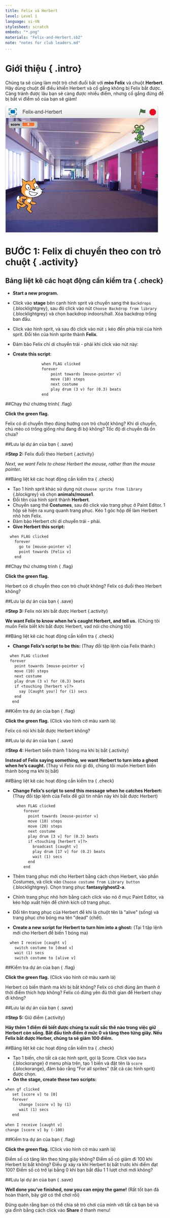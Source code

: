 ```yaml
---
title: Felix và Herbert
level: Level 1
language: vi-VN
stylesheet: scratch
embeds: "*.png"
materials: "Felix-and-Herbert.sb2"
note: "notes for club leaders.md"
...
```


# Giới thiệu { .intro}
Chúng ta sẽ cùng làm một trò chơi đuổi bắt với __mèo Felix__ và chuột __Herbert__. Hãy dùng chuột để điều khiển Herbert và cố gắng không bị Felix bắt được. Càng tránh được lâu bạn sẽ càng được nhiều điểm, nhưng cố gắng đừng để bị bắt vì điểm số của bạn sẽ giảm! 

![screenshot](felixherbert_screenshot.png)

# BƯỚC 1: Felix di chuyển theo con trỏ chuột { .activity}

## Bảng liệt kê các hoạt động cần kiểm tra { .check}

+ **Start a new program.**

+ Click vào **stage** bên cạnh hình sprit và chuyển sang thẻ `Backdrops` {.blocklightgrey}, sau đó click vào nút `Choose Backdrop from library` {.blocklightgrey} và chọn backdrop indoors/hall. Xóa backdrop trống ban đầu.  

+ Click vào hình sprit, và sau đó click vào nút `i` kéo đến phía trái của hình sprit. Đổi tên của hình sprite thành **Felix**.
+ Đảm bảo Felix chỉ di chuyển trái - phải khi click vào nút này: 
+ **Create this script**:

```blocks
				when FLAG clicked
				forever
					point towards [mouse-pointer v]
					move (10) steps
					next costume
					play drum (3 v) for (0.3) beats
				end
```

##Chạy thử chương trình{ .flag}

**Click the green flag.**

Felix có di chuyển theo đúng hướng con trỏ chuột không? Khi di chuyển, chú mèo có trông giống như đang đi bộ không? Tốc độ di chuyển đã ổn chưa? 

##Lưu lại dự án của bạn { .save}


#**Step 2:**   Felix đuổi theo Herbert {.activity}

*Next, we want Felix to chase Herbert the mouse, rather than the mouse pointer.*

##Bảng liệt kê các hoạt động cần kiểm tra { .check}

+ Tạo 1 hình sprit khác sử dụng nút `choose sprite from library` {.blockgrey} và chọn **animals/mouse1**.
+ Đổi tên của hình sprit thành **Herbert**.
+ Chuyển sang thẻ __Costumes__, sau đó click vào trang phục ở Paint Editor. 1 hộp sẽ hiện ra xung quanh trang phục. Kéo 1 góc hộp để làm Herbert nhỏ hơn Felix.  
+ Đảm bảo Herbert chỉ di chuyển trái - phải.
+ **Give Herbert this script:**

```blocks
  when FLAG clicked
    forever
      go to [mouse-pointer v]
      point towards [Felix v]
    end
```

##Chạy thử chương trình { .flag}

**Click the green flag.**

Herbert có di chuyển theo con trỏ chuột không? Felix có đuổi theo Herbert không? 

##Lưu lại dự án của bạn { .save}


#**Step 3:**   Felix nói khi bắt được Herbert {.activity}

**We want Felix to know when he’s caught Herbert, and tell us.** (Chúng tôi muốn Felix biết khi bắt được Herbert, vad nói cho chúng tôi)

##Bảng liệt kê các hoạt động cần kiểm tra { .check}

+ **Change Felix’s script to be this:** (Thay đổi tập lệnh của Felix thành:)

```blocks
  when FLAG clicked
  forever
    point towards [mouse-pointer v]
    move (10) steps
    next costume
    play drum (3 v) for (0.3) beats
    if <touching [herbert v]?>
      say [Caught you!] for (1) secs
    end
   end
```

##Kiểm tra dự án của bạn { .flag}

**Click the green flag.** (Click vào hình cờ màu xanh lá)

Felix có nói khi bắt được Herbert không?

##Lưu lại dự án của bạn { .save}

#**Step 4:**  Herbert biến thành 1 bóng ma khi bị bắt {.activity}

**Instead of Felix saying something, we want Herbert to turn into a ghost when he’s caught.** (Thay vì Felix nói gì đó, chúng tôi muốn Herbert biến thành bóng ma khi bị bắt)

##Bảng liệt kê các hoạt động cần kiểm tra { .check}

+ **Change Felix’s script to send this message when he catches Herbert:** (Thay đổi tập lệnh của Felix để gửi tin nhắn này khi bắt được Herbert)

```blocks
     when FLAG clicked
        forever
          point towards [mouse-pointer v]
          move (10) steps
          move (20) steps
          next costume
          play drum [3 v] for (0.3) beats
          if <touching [herbert v]?>
            broadcast [caught v]
            play drum [17 v] for (0.2) beats
            wait (1) secs
          end
        end
```

+ Thêm trang phục mới cho Herbert bằng cách chọn Herbert, vào phần Costumes, và click vào `Choose costume from Library button ` {.blocklightgrey}. Chọn trang phục **fantasy/ghost2-a**.

+ Chỉnh trang phục nhỏ hơn bằng cách click vào nó ở mục Paint Editor, và kéo hộp xuất hiện để chỉnh kích cỡ trang phục.

+ Đổi tên trang phục của Herbert để khi là chuột tên là "alive" (sống) và trang phục cho bóng ma tên "dead" (chết).
+ **Create a new script for Herbert to turn him into a ghost:** (Tại 1 tập lệnh mới cho Herbert để biến 1 bóng ma)

```blocks
  when I receive [caught v]
    switch costume to [dead v]
    wait (1) secs
    switch costume to [alive v]

```

##Kiểm tra dự án của bạn { .flag}

**Click the green flag.** (Click vào hình cờ màu xanh lá)

Herbert có biến thành ma khi bị bắt không? 
Felix có chơi đúng âm thanh ở thời điểm thích hợp không?
Felix có đứng yên đủ thời gian để Herbert chạy đi không? 

##Lưu lại dự án của bạn { .save}

#**Step 5:**  Giữ điểm {.activity}

**Hãy thêm 1 điểm để biết được chúng ta xuất sắc thê nào trong việc giữ Herbert còn sống.
Bắt đầu tính điểm ở mức 0 và tăng theo từng giây. Nếu Felix bắt được Herber, chúng ta sẽ giảm 100 điểm.**

##Bảng liệt kê các hoạt động cần kiểm tra { .check}

+ Tạo 1 biến, cho tất cả các hình sprit, gọi là Score. Click vào `Data` {.blockorange} ở menu phía trên, tạo 1 biến và đặt tên là `score` {.blockorange}, đảm bảo rằng "For all sprites" (tất cả các hình sprit) được chọn. 
+ **On the stage, create these two scripts:**


```blocks
when gf clicked
   set [score v] to [0]
   forever
      change [score v] by (1)
      wait (1) secs
   end

when I receive [caught v]
change [score v] by (-100)
```

##Kiểm tra dự án của bạn { .flag}

**Click the green flag.** (Click vào hình cờ màu xanh lá)

Điểm số có tăng lên theo từng giây không?
Điểm số có giảm đi 100 khi Herbert bị bắt không?
Điều gì xảy ra khi Herbert bị bắt trước khi điểm đạt 100? Điểm số có trở lại bằng 0 khi bạn bắt đầu 1 1 lượt chơi mới không? 

##Lưu lại dự án của bạn { .save}

**Well done you’ve finished, now you can enjoy the game!** (Rất tốt bạn đã hoàn thành, bây giờ có thể chơi rồi)

Đừng quên rằng bạn có thể chia sẽ trò chơi của mình với tất cả bạn bè và gia đình bằng cách click vào **Share** ở thanh menu!
